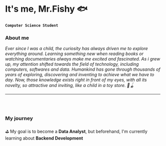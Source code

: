 # It's me, Mr.Fishy 🐟
**`Computer Science Student`**
### About me
*Ever since I was a child, the curiosity has always driven me to explore everything around. Learning something new when reading books or watching documentaries always make me excited and fascinated. As i grew up, my attention shifted towards the field of technology, including computers, softwares and data. Humankind has gone through thousands of years of exploring, discovering and inventing to achieve what we have to day. Now, those knowledge exists right in front of my eyes, with all its novelty, so attractive and inviting, like a child in a toy store. 🧸🪀*

<!--
**becacabe2002/becacabe2002** is a ✨ _special_ ✨ repository because its `README.md` (this file) appears on your GitHub profile.
-->

---
</br>

<p  align="center" height= "300px"  width="auto"><img src=""></p>

### My journey

⛳ My goal is to become a **Data Analyst**, but beforehand, I'm currently learning about **Backend Development**




